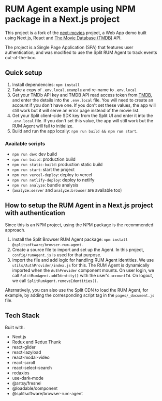 # RUM Agent example using NPM package in a Next.js project

This project is a fork of the [next-movies](https://github.com/tastejs/next-movies) project, a Web App demo built using Next.js, React and [The Movie Database (TMDB)](https://www.themoviedb.org/) API.

The project is a Single Page Application (SPA) that features user authentication, and was modified to use the Split RUM Agent to track events out-of-the-box.

## Quick setup

1. Install dependencies: `npm install`
2. Take a copy of `.env.local.example` and re-name to `.env.local`
3. Get your TMDb API key and TMDB API read access token from [TMDB](https://www.themoviedb.org/), and enter the details into the `.env.local` file. You will need to create an account if you don't have one. If you don't set these values, the app will still work but it will serve an error page instead of the movie list.
4. Get your Split client-side SDK key from the Split UI and enter it into the `.env.local` file. If you don't set this value, the app will still work but the RUM Agent will fail to initialize.
5. Build and run the app locally: `npm run build && npm run start`.

### Available scripts

* `npm run dev`: dev build
* `npm run build`: production build
* `npm run static-build`: production static build
* `npm run start`: start the project
* `npm run vercel-deploy`: deploy to vercel
* `npm run netlify-deploy`: deploy to netlify
* `npm run analyze`: bundle analysis
* (`analyze:server` and `analyze:browser` are available too)

## How to setup the RUM Agent in a Next.js project with authentication

Since this is an NPM project, using the NPM package is the recommended approach.

1. Install the Split Browser RUM Agent package: `npm install @splitsoftware/browser-rum-agent`.
2. Create a source file to import and set up the Agent. In this project, `config/rumAgent.js` is used for that purpose.
3. Import the file and add logic for handling RUM Agent identities. We use `utils/AuthProvider/index.js` for this. The RUM Agent is dynamically imported when the `AuthProvider` component mounts. On user login, we call `SplitRumAgent.addIdentity()` with the user's `accountId`. On logout, we call `SplitRumAgent.removeIdentities()`.

Alternatively, you can also use the Split CDN to load the RUM Agent, for example, by adding the corresponding script tag in the `pages/_document.js` file.

## Tech Stack

Built with:

* Next.js
* Redux and Redux Thunk
* react-glider
* react-lazyload
* react-modal-video
* react-scroll
* react-select-search
* redaxios
* use-dark-mode
* @artsy/fresnel
* @loadable/component
* @splitsoftware/browser-rum-agent
